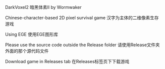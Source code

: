DarkVoxel2 暗黑体素II
by Wormwaker

Chinese-character-based 2D pixel survival game
汉字为主体的二维像素生存游戏

Using EGE
使用EGE图形库

Please use the source code outside the Release folder
请使用Release文件夹外面的那个源代码文件

Download game in Releases tab
在Releases标签页下下载游戏

